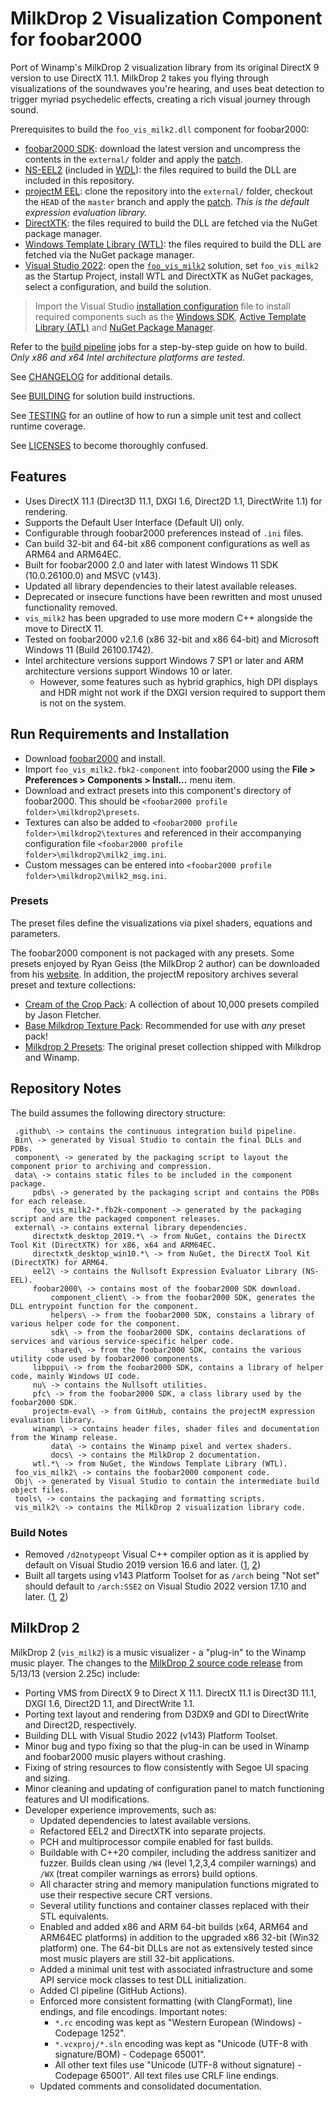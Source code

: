 # MilkDrop 2 Visualization Component for foobar2000

Port of Winamp's MilkDrop 2 visualization library from its original DirectX 9 version to use DirectX 11.1.
MilkDrop 2 takes you flying through visualizations of the soundwaves you're hearing, and uses beat detection to trigger myriad psychedelic effects, creating a rich visual journey through sound.

Prerequisites to build the `foo_vis_milk2.dll` component for foobar2000:

- [foobar2000 SDK](https://www.foobar2000.org/SDK): download the latest version and uncompress the contents in the `external/` folder and apply the [patch](external/fb2ksdk.patch).
- [NS-EEL2](https://github.com/justinfrankel/WDL/tree/main/WDL/eel2) (included in [WDL](https://www.cockos.com/wdl/)): the files required to build the DLL are included in this repository.
- [projectM EEL](https://github.com/projectM-visualizer/projectm-eval): clone the repository into the `external/` folder, checkout the `HEAD` of the `master` branch and apply the [patch](external/pmeel.patch). _This is the default expression evaluation library._
- [DirectXTK](https://github.com/Microsoft/DirectXTK): the files required to build the DLL are fetched via the NuGet package manager.
- [Windows Template Library (WTL)](https://wtl.sourceforge.io/): the files required to build the DLL are fetched via the NuGet package manager.
- [Visual Studio 2022](https://visualstudio.microsoft.com/vs/): open the [`foo_vis_milk2`](foo_vis_milk2.sln) solution, set `foo_vis_milk2` as the Startup Project, install WTL and DirectXTK as NuGet packages, select a configuration, and build the solution.

> Import the Visual Studio [installation configuration](.vsconfig) file to install required components such as the [Windows SDK](https://developer.microsoft.com/en-us/windows/downloads/windows-sdk/), [Active Template Library (ATL)](https://learn.microsoft.com/en-us/cpp/atl/atl-com-desktop-components) and [NuGet Package Manager](https://www.nuget.org/).

Refer to the [build pipeline](.github/workflows/build.yml) jobs for a step-by-step guide on how to build. _Only x86 and x64 Intel architecture platforms are tested._

See [CHANGELOG](CHANGELOG.md) for additional details.

See [BUILDING](BUILDING.md) for solution build instructions.

See [TESTING](TESTING.md) for an outline of how to run a simple unit test and collect runtime coverage.

See [LICENSES](LICENSES.md) to become thoroughly confused.

## Features

- Uses DirectX 11.1 (Direct3D 11.1, DXGI 1.6, Direct2D 1.1, DirectWrite 1.1) for rendering.
- Supports the Default User Interface (Default UI) only.
- Configurable through foobar2000 preferences instead of `.ini` files.
- Can build 32-bit and 64-bit x86 component configurations as well as ARM64 and ARM64EC.
- Built for foobar2000 2.0 and later with latest Windows 11 SDK (10.0.26100.0) and MSVC (v143).
- Updated all library dependencies to their latest available releases.
- Deprecated or insecure functions have been rewritten and most unused functionality removed.
- `vis_milk2` has been upgraded to use more modern C++ alongside the move to DirectX 11.
- Tested on foobar2000 v2.1.6 (x86 32-bit and x86 64-bit) and Microsoft Windows 11 (Build 26100.1742).
- Intel architecture versions support Windows 7 SP1 or later and ARM architecture versions support Windows 10 or later.
  - However, some features such as hybrid graphics, high DPI displays and HDR might not work if the DXGI version required to support them is not on the system.

## Run Requirements and Installation

- Download [foobar2000](https://www.foobar2000.org/download) and install.
- Import `foo_vis_milk2.fbk2-component` into foobar2000 using the **File > Preferences > Components > Install...** menu item.
- Download and extract presets into this component's directory of foobar2000. This should be `<foobar2000 profile folder>\milkdrop2\presets`.
- Textures can also be added to `<foobar2000 profile folder>\milkdrop2\textures` and referenced in their accompanying configuration file `<foobar2000 profile folder>\milkdrop2\milk2_img.ini`.
- Custom messages can be entered into `<foobar2000 profile folder>\milkdrop2\milk2_msg.ini`.

### Presets

The preset files define the visualizations via pixel shaders, equations and parameters.

The foobar2000 component is not packaged with any presets. Some presets enjoyed by Ryan Geiss (the MilkDrop 2 author) can be downloaded from his [website](https://www.geisswerks.com/milkdrop/). In addition, the projectM repository archives several preset and texture collections:

- [Cream of the Crop Pack](https://github.com/projectM-visualizer/presets-cream-of-the-crop): A collection of about 10,000 presets compiled by Jason Fletcher.
- [Base Milkdrop Texture Pack](https://github.com/projectM-visualizer/presets-milkdrop-texture-pack): Recommended for use with _any_ preset pack!
- [Milkdrop 2 Presets](https://github.com/projectM-visualizer/presets-milkdrop-original): The original preset collection shipped with Milkdrop and Winamp.

## Repository Notes

The build assumes the following directory structure:

```text
 .github\ -> contains the continuous integration build pipeline.
 Bin\ -> generated by Visual Studio to contain the final DLLs and PDBs.
 component\ -> generated by the packaging script to layout the component prior to archiving and compression.
 data\ -> contains static files to be included in the component package.
     pdbs\ -> generated by the packaging script and contains the PDBs for each release.
     foo_vis_milk2-*.fb2k-component -> generated by the packaging script and are the packaged component releases.
 external\ -> contains external library dependencies.
     directxtk_desktop_2019.*\ -> from NuGet, contains the DirectX Tool Kit (DirectXTK) for x86, x64 and ARM64EC.
     directxtk_desktop_win10.*\ -> from NuGet, the DirectX Tool Kit (DirectXTK) for ARM64.
     eel2\ -> contains the Nullsoft Expression Evaluator Library (NS-EEL).
     foobar2000\ -> contains most of the foobar2000 SDK download.
         component_client\ -> from the foobar2000 SDK, generates the DLL entrypoint function for the component.
         helpers\ -> from the foobar2000 SDK, constains a library of various helper code for the component.
         sdk\ -> from the foobar2000 SDK, contains declarations of services and various service-specific helper code.
         shared\ -> from the foobar2000 SDK, contains the various utility code used by foobar2000 components.
     libppui\ -> from the foobar2000 SDK, contains a library of helper code, mainly Windows UI code.
     nu\ -> contains the Nullsoft utilities.
     pfc\ -> from the foobar2000 SDK, a class library used by the foobar2000 SDK.
     projectm-eval\ -> from GitHub, contains the projectM expression evaluation library.
     winamp\ -> contains header files, shader files and documentation from the Winamp release.
         data\ -> contains the Winamp pixel and vertex shaders.
         docs\ -> contains the MilkDrop 2 documentation.
     wtl.*\ -> from NuGet, the Windows Template Library (WTL).
 foo_vis_milk2\ -> contains the foobar2000 component code.
 Obj\ -> generated by Visual Studio to contain the intermediate build object files.
 tools\ -> contains the packaging and formatting scripts.
 vis_milk2\ -> contains the MilkDrop 2 visualization library code.
```

### Build Notes

- Removed `/d2notypeopt` Visual C++ compiler option as it is applied by default on Visual Studio 2019 version 16.6 and later. ([1](https://hydrogenaud.io/index.php/topic,108411.0.html), [2](https://developercommunity.visualstudio.com/t/invalid-function-call-de-virtualization/1125222))
- Built all targets using v143 Platform Toolset for as `/arch` being "Not set" should default to `/arch:SSE2` on Visual Studio 2022 version 17.10 and later. ([1](https://hydrogenaud.io/index.php/topic,125795.0.html), [2](https://developercommunity.visualstudio.com/t/Cannot-disable-AVX-and-AVX2-in-VS-2022/10497078))

## MilkDrop 2

MilkDrop 2 (`vis_milk2`) is a music visualizer - a "plug-in" to the Winamp music player. The changes to the [MilkDrop 2 source code release](https://sourceforge.net/projects/milkdrop2/) from 5/13/13 (version 2.25c) include:

- Porting VMS from DirectX 9 to Direct X 11.1. DirectX 11.1 is Direct3D 11.1, DXGI 1.6, Direct2D 1.1, and DirectWrite 1.1.
- Porting text layout and rendering from D3DX9 and GDI to DirectWrite and Direct2D, respectively.
- Building DLL with Visual Studio 2022 (v143) Platform Toolset.
- Minor bug and typo fixing so that the plug-in can be used in Winamp and foobar2000 music players without crashing.
- Fixing of string resources to flow consistently with Segoe UI spacing and sizing.
- Minor cleaning and updating of configuration panel to match functioning features and UI modifications.
- Developer experience improvements, such as:
  - Updated dependencies to latest available versions.
  - Refactored EEL2 and DirectXTK into separate projects.
  - PCH and multiprocessor compile enabled for fast builds.
  - Buildable with C++20 compiler, including the address sanitizer and fuzzer. Builds clean using `/W4` (level 1,2,3,4 compiler warnings) and `/WX` (treat compiler warnings as errors) build options.
  - All character string and memory manipulation functions migrated to use their respective secure CRT versions.
  - Several utility functions and container classes replaced with their STL equivalents.
  - Enabled and added x86 and ARM 64-bit builds (x64, ARM64 and ARM64EC platforms) in addition to the upgraded x86 32-bit (Win32 platform) one. The 64-bit DLLs are not as extensively tested since most music players are still 32-bit applications.
  - Added a minimal unit test with associated infrastructure and some API service mock classes to test DLL initialization.
  - Added CI pipeline (GitHub Actions).
  - Enforced more consistent formatting (with ClangFormat), line endings, and file encodings. Important notes:
    - `*.rc` encoding was kept as "Western European (Windows) - Codepage 1252".
    - `*.vcxproj/*.sln` encoding was kept as "Unicode (UTF-8 with signature/BOM) - Codepage 65001".
    - All other text files use "Unicode (UTF-8 without signature) - Codepage 65001". All text files use CRLF line endings.
  - Updated comments and consolidated documentation.